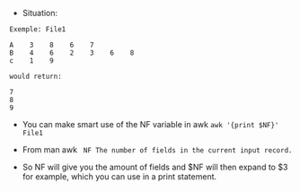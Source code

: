 - Situation:
```
Exemple: File1

A    3    8    6    7
B    4    6    2    3    6    8
c    1    9

would return:

7
8
9
```
- You can make smart use of the NF variable in awk
`awk '{print $NF}' File1`

- From man awk
   ` NF The number of fields in the current input record.`

- So NF will give you the amount of fields and $NF will then expand to $3 for example, which you can use in a print statement.
